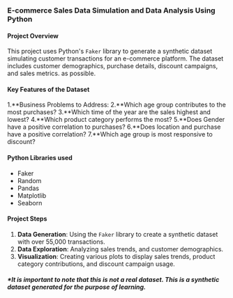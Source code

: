 ### E-commerce Sales Data Simulation and Data Analysis Using Python

#### Project Overview
This project uses Python's `Faker` library to generate a synthetic dataset simulating customer transactions for an e-commerce platform. The dataset includes customer demographics, purchase details, discount campaigns, and sales metrics.
as possible.

#### Key Features of the Dataset
1.**Business Problems to Address:
2.**Which age group contributes to the most purchases?
3.**Which time of the year are the sales highest and lowest?
4.**Which product category performs the most?
5.**Does Gender have a positive correlation to purchases?
6.**Does location and purchase have a positive correlation?
7.**Which age group is most responsive to discount?

#### Python Libraries used
- Faker
- Random
- Pandas
- Matplotlib
- Seaborn

#### Project Steps
1. **Data Generation**: Using the `Faker` library to create a synthetic dataset with over 55,000 transactions.
2. **Data Exploration**: Analyzing sales trends, and customer demographics.
3. **Visualization**: Creating various plots to display sales trends, product category contributions, and discount campaign usage.

##### *It is important to note that this is not a real dataset. This is a synthetic dataset generated for the purpose of learning.
